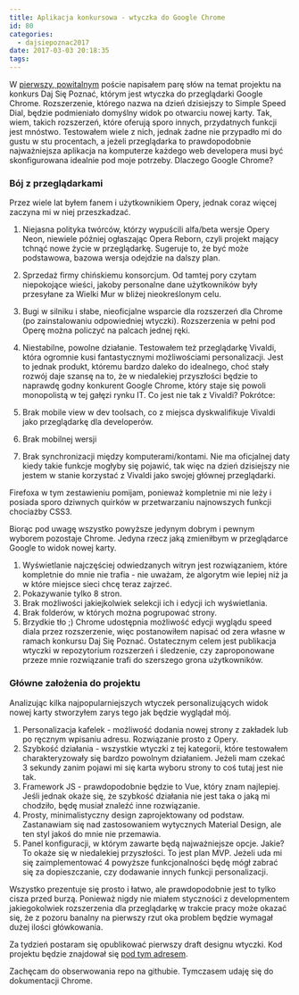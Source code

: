 ```yaml
---
title: Aplikacja konkursowa - wtyczka do Google Chrome
id: 80
categories:
  - dajsiepoznac2017
date: 2017-03-03 20:18:35
tags:
---
```


W [pierwszy, powitalnym](http://arkadiuszm.pl/2017/02/powitanie/) poście napisałem parę słów na temat projektu na konkurs Daj Się Poznać, którym jest wtyczka do przeglądarki Google Chrome. Rozszerzenie, którego nazwa na dzień dzisiejszy to Simple Speed Dial, będzie podmieniało domyślny widok po otwarciu nowej karty. Tak, wiem, takich rozszerzeń, które oferują sporo innych, przydatnych funkcji jest mnóstwo. Testowałem wiele z nich, jednak żadne nie przypadło mi do gustu w stu procentach, a jeżeli przeglądarka to prawdopodobnie najważniejsza aplikacja na komputerze każdego web developera musi być skonfigurowana idealnie pod moje potrzeby. Dlaczego Google Chrome?

### Bój z przeglądarkami

Przez wiele lat byłem fanem i użytkownikiem Opery, jednak coraz więcej zaczyna mi w niej przeszkadzać.

1.  Niejasna polityka twórców, którzy wypuścili alfa/beta wersje Opery Neon, niewiele później ogłaszając Opera Reborn, czyli projekt mający tchnąć nowe życie w przeglądarkę. Sugeruje to, że być może podstawowa, bazowa wersja odejdzie na dalszy plan.
2.  Sprzedaż firmy chińskiemu konsorcjum. Od tamtej pory czytam niepokojące wieści, jakoby personalne dane użytkowników były przesyłane za Wielki Mur w bliżej nieokreślonym celu.
3.  Bugi w silniku i słabe, nieoficjalne wsparcie dla rozszerzeń dla Chrome (po zainstalowaniu odpowiedniej wtyczki). Rozszerzenia w pełni pod Operę można policzyć na palcach jednej ręki.
4.  Niestabilne, powolne działanie.
Testowałem też przeglądarkę Vivaldi, która ogromnie kusi fantastycznymi możliwościami personalizacji. Jest to jednak produkt, któremu bardzo daleko do idealnego, choć stały rozwój daje szansę na to, że w niedalekiej przyszłości będzie to naprawdę godny konkurent Google Chrome, który staje się powoli monopolistą w tej gałęzi rynku IT. Co jest nie tak z Vivaldi? Pokrótce:

1.  Brak mobile view w dev toolsach, co z miejsca dyskwalifikuje Vivaldi jako przeglądarkę dla developerów.
2.  Brak mobilnej wersji
3.  Brak synchronizacji między komputerami/kontami.
Nie ma oficjalnej daty kiedy takie funkcje mogłyby się pojawić, tak więc na dzień dzisiejszy nie jestem w stanie korzystać z Vivaldi jako swojej głównej przeglądarki.

Firefoxa w tym zestawieniu pomijam, ponieważ kompletnie mi nie leży i posiada sporo dziwnych quirków w przetwarzaniu najnowszych funkcji chociażby CSS3.

Biorąc pod uwagę wszystko powyższe jedynym dobrym i pewnym wyborem pozostaje Chrome. Jedyna rzecz jaką zmieniłbym w przeglądarce Google to widok nowej karty.

1.  Wyświetlanie najczęściej odwiedzanych witryn jest rozwiązaniem, które kompletnie do mnie nie trafia - nie uważam, że algorytm wie lepiej niż ja w które miejsce sieci chcę teraz zajrzeć.
2.  Pokazywanie tylko 8 stron.
3.  Brak możliwości jakiejkolwiek selekcji ich i edycji ich wyświetlania.
4.  Brak folderów, w których można pogrupować strony.
5.  Brzydkie tło ;)
Chrome udostępnia możliwość edycji wyglądu speed diala przez rozszerzenie, więc postanowiłem napisać od zera własne w ramach konkursu Daj Się Poznać. Ostatecznym celem jest publikacja wtyczki w repozytorium rozszerzeń i śledzenie, czy zaproponowane przeze mnie rozwiązanie trafi do szerszego grona użytkowników.

### Główne założenia do projektu

Analizując kilka najpopularniejszych wtyczek personalizujących widok nowej karty stworzyłem zarys tego jak będzie wyglądał mój.

1.  Personalizacja kafelek - możliwość dodania nowej strony z zakładek lub po ręcznym wpisaniu adresu. Rozwiązanie prosto z Opery.
2.  Szybkość działania - wszystkie wtyczki z tej kategorii, które testowałem charakteryzowały się bardzo powolnym działaniem. Jeżeli mam czekać 3 sekundy zanim pojawi mi się karta wyboru strony to coś tutaj jest nie tak.
3.  Framework JS - prawdopodobnie będzie to Vue, który znam najlepiej. Jeśli jednak okaże się, że szybkość działania nie jest taka o jaką mi chodziło, będę musiał znaleźć inne rozwiązanie.
4.  Prosty, minimalistyczny design zaprojektowany od podstaw. Zastanawiam się nad zastosowaniem wytycznych Material Design, ale ten styl jakoś do mnie nie przemawia.
5.  Panel konfiguracji, w którym zawarte będą najważniejsze opcje. Jakie? To okaże się w niedalekiej przyszłości.
To jest plan MVP. Jeżeli uda mi się zaimplementować 4 powyższe funkcjonalności będę mógł zabrać się za dopieszczanie, czy dodawanie innych funkcji personalizacji.

Wszystko prezentuje się prosto i łatwo, ale prawdopodobnie jest to tylko cisza przed burzą. Ponieważ nigdy nie miałem styczności z developmentem jakiegokolwiek rozszerzenia dla przeglądarkę w trakcie pracy może okazać się, że z pozoru banalny na pierwszy rzut oka problem będzie wymagał dużej ilości główkowania.

Za tydzień postaram się opublikować pierwszy draft designu wtyczki. Kod projektu będzie znajdował się [pod tym adresem](https://github.com/svantetic/simple-quick-dial/).

Zachęcam do obserwowania repo na githubie. Tymczasem udaję się do dokumentacji Chrome.